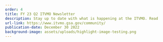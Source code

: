 ```yaml
---
order: 4
title: FY 23 Q2 ITVMO Newsletter
description: Stay up to date with what is happening at the ITVMO. Read FY 23 Q2 newsletter here.
url-link: https://www.itvmo.gsa.gov/community/
publication-date: December 30 2022
background-image: assets/uploads/highlight-image-testing.png
---
```

